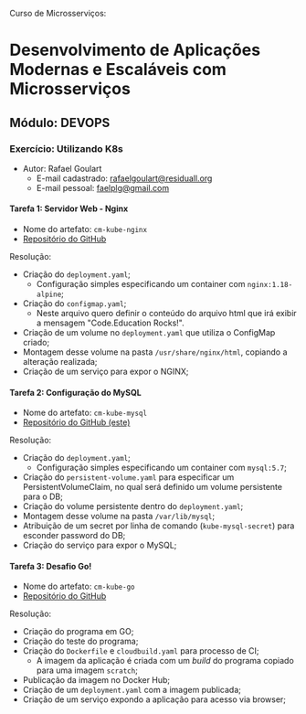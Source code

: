 Curso de Microsserviços:
# Desenvolvimento de Aplicações Modernas e Escaláveis com Microsserviços

## Módulo: DEVOPS

### Exercício: Utilizando K8s
* Autor: Rafael Goulart
  * E-mail cadastrado: rafaelgoulart@residuall.org
  * E-mail pessoal: faelplg@gmail.com

#### Tarefa 1: Servidor Web - Nginx
* Nome do artefato: `cm-kube-nginx`
* [Repositório do GitHub](https://github.com/faelplg/cm-kube-nginx)

Resolução:
* Criação do `deployment.yaml`;
  * Configuração simples especificando um container com `nginx:1.18-alpine`;
* Criação do `configmap.yaml`;
  * Neste arquivo quero definir o conteúdo do arquivo html que irá exibir a mensagem "Code.Education Rocks!".
* Criação de um volume no `deployment.yaml` que utiliza o ConfigMap criado;
* Montagem desse volume na pasta `/usr/share/nginx/html`, copiando a alteração realizada;
* Criação de um serviço para expor o NGINX;

#### Tarefa 2: Configuração do MySQL
* Nome do artefato: `cm-kube-mysql`
* [Repositório do GitHub (este)](https://github.com/faelplg/cm-kube-mysql)

Resolução:
* Criação do `deployment.yaml`;
  * Configuração simples especificando um container com `mysql:5.7`;
* Criação do `persistent-volume.yaml` para especificar um PersistentVolumeClaim, no qual será definido um volume persistente para o DB;
* Criação do volume persistente dentro do `deployment.yaml`;
* Montagem desse volume na pasta `/var/lib/mysql`;
* Atribuição de um secret por linha de comando (`kube-mysql-secret`) para esconder password do DB;
* Criação do serviço para expor o MySQL;

#### Tarefa 3: Desafio Go!
* Nome do artefato: `cm-kube-go`
* [Repositório do GitHub](https://github.com/faelplg/cm-kube-go)

Resolução:
* Criação do programa em GO;
* Criação do teste do programa;
* Criação do `Dockerfile` e `cloudbuild.yaml` para processo de CI;
  * A imagem da aplicação é criada com um _build_ do programa copiado para uma imagem `scratch`;
* Publicação da imagem no Docker Hub;
* Criação de um `deployment.yaml` com a imagem publicada;
* Criação de um serviço expondo a aplicação para acesso via browser;
